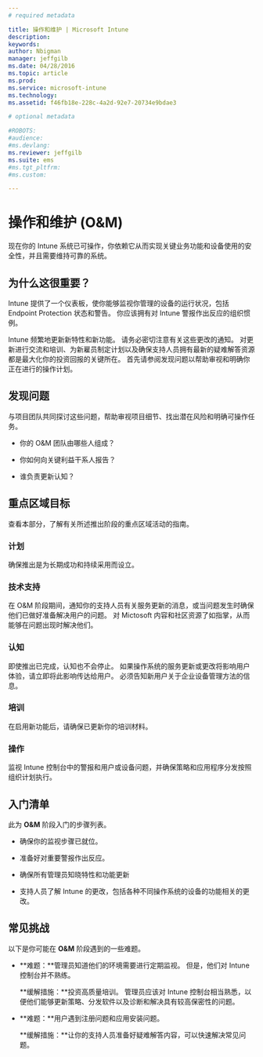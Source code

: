 ```yaml
---
# required metadata

title: 操作和维护 | Microsoft Intune
description:
keywords:
author: Nbigman
manager: jeffgilb
ms.date: 04/28/2016
ms.topic: article
ms.prod:
ms.service: microsoft-intune
ms.technology:
ms.assetid: f46fb18e-228c-4a2d-92e7-20734e9bdae3

# optional metadata

#ROBOTS:
#audience:
#ms.devlang:
ms.reviewer: jeffgilb
ms.suite: ems
#ms.tgt_pltfrm:
#ms.custom:

---
```


# 操作和维护 (O&M)
现在你的 Intune 系统已可操作，你依赖它从而实现关键业务功能和设备使用的安全性，并且需要维持可靠的系统。

## 为什么这很重要？
Intune 提供了一个仪表板，使你能够监视你管理的设备的运行状况，包括 Endpoint Protection 状态和警告。 你应该拥有对 Intune 警报作出反应的组织惯例。

Intune 频繁地更新新特性和新功能。 请务必密切注意有关这些更改的通知。
对更新进行交流和培训、为新雇员制定计划以及确保支持人员拥有最新的疑难解答资源都是最大化你的投资回报的关键所在。
首先请参阅发现问题以帮助审视和明确你正在进行的操作计划。

## 发现问题
与项目团队共同探讨这些问题，帮助审视项目细节、找出潜在风险和明确可操作任务。

-   你的 O&M 团队由哪些人组成？

-   你如何向关键利益干系人报告？

-   谁负责更新认知？

## 重点区域目标
查看本部分，了解有关所述推出阶段的重点区域活动的指南。

### 计划
确保推出是为长期成功和持续采用而设立。

### 技术支持
在 O&M 阶段期间，通知你的支持人员有关服务更新的消息，或当问题发生时确保他们已做好准备解决用户的问题。 对 Mictosoft 内容和社区资源了如指掌，从而能够在问题出现时解决他们。

### 认知
即使推出已完成，认知也不会停止。 如果操作系统的服务更新或更改将影响用户体验，请立即将此影响传达给用户。 必须告知新用户关于企业设备管理方法的信息。

### 培训
在启用新功能后，请确保已更新你的培训材料。

### 操作
监视 Intune 控制台中的警报和用户或设备问题，并确保策略和应用程序分发按照组织计划执行。

## 入门清单
此为 **O&M** 阶段入门的步骤列表。

-   确保你的监视步骤已就位。

-   准备好对重要警报作出反应。

-   确保所有管理员知晓特性和功能更新

-   支持人员了解 Intune 的更改，包括各种不同操作系统的设备的功能相关的更改。

## 常见挑战
以下是你可能在 **O&M** 阶段遇到的一些难题。

-   **难题：**管理员知道他们的环境需要进行定期监视。 但是，他们对 Intune 控制台并不熟练。

    **缓解措施：**投资高质量培训。 管理员应该对 Intune 控制台相当熟悉，以便他们能够更新策略、分发软件以及诊断和解决具有较高保密性的问题。

-   **难题：**用户遇到注册问题和应用安装问题。

    **缓解措施：**让你的支持人员准备好疑难解答内容，可以快速解决常见问题。


<!--HONumber=May16_HO2-->


